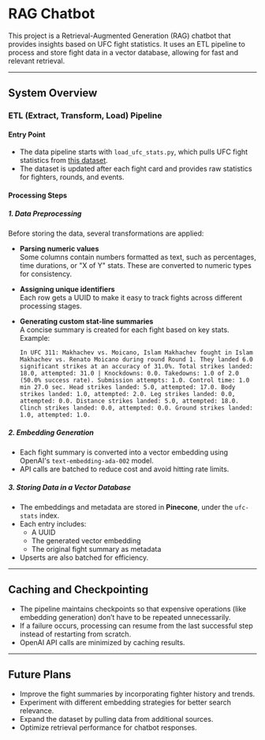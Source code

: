 # RAG Chatbot

This project is a Retrieval-Augmented Generation (RAG) chatbot that provides insights based on UFC fight statistics. It uses an ETL pipeline to process and store fight data in a vector database, allowing for fast and relevant retrieval.

---

## System Overview

### ETL (Extract, Transform, Load) Pipeline

#### Entry Point
- The data pipeline starts with `load_ufc_stats.py`, which pulls UFC fight statistics from [this dataset](https://github.com/Greco1899/scrape_ufc_stats).
- The dataset is updated after each fight card and provides raw statistics for fighters, rounds, and events.

#### Processing Steps

##### 1. Data Preprocessing
Before storing the data, several transformations are applied:

- **Parsing numeric values**  
  Some columns contain numbers formatted as text, such as percentages, time durations, or "X of Y" stats. These are converted to numeric types for consistency.

- **Assigning unique identifiers**  
  Each row gets a UUID to make it easy to track fights across different processing stages.

- **Generating custom stat-line summaries**  
  A concise summary is created for each fight based on key stats. Example:

    ```
    In UFC 311: Makhachev vs. Moicano, Islam Makhachev fought in Islam Makhachev vs. Renato Moicano during round Round 1. They landed 6.0 significant strikes at an accuracy of 31.0%. Total strikes landed: 18.0, attempted: 31.0 | Knockdowns: 0.0. Takedowns: 1.0 of 2.0 (50.0% success rate). Submission attempts: 1.0. Control time: 1.0 min 27.0 sec. Head strikes landed: 5.0, attempted: 17.0. Body strikes landed: 1.0, attempted: 2.0. Leg strikes landed: 0.0, attempted: 0.0. Distance strikes landed: 5.0, attempted: 18.0. Clinch strikes landed: 0.0, attempted: 0.0. Ground strikes landed: 1.0, attempted: 1.0.
    ```

##### 2. Embedding Generation
- Each fight summary is converted into a vector embedding using OpenAI's `text-embedding-ada-002` model.
- API calls are batched to reduce cost and avoid hitting rate limits.

##### 3. Storing Data in a Vector Database
- The embeddings and metadata are stored in **Pinecone**, under the `ufc-stats` index.
- Each entry includes:
  - A UUID
  - The generated vector embedding
  - The original fight summary as metadata
- Upserts are also batched for efficiency.

---

## Caching and Checkpointing
- The pipeline maintains checkpoints so that expensive operations (like embedding generation) don’t have to be repeated unnecessarily.
- If a failure occurs, processing can resume from the last successful step instead of restarting from scratch.
- OpenAI API calls are minimized by caching results.

---

## Future Plans
- Improve the fight summaries by incorporating fighter history and trends.
- Experiment with different embedding strategies for better search relevance.
- Expand the dataset by pulling data from additional sources.
- Optimize retrieval performance for chatbot responses.